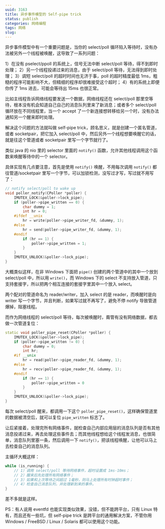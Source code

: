 ```yaml
---
uuid: 3163
title: 异步事件模型的 Self-pipe trick
status: publish
categories: 网络编程
tags: 网络
slug: 
---
```

异步事件模型中有一个重要问题是，当你的 select/poll 循环陷入等待时，没有办法被另外一个线程被唤醒，这导致了一系列问题：

1）在没有 pselect/ppoll 的系统上，信号无法中断 select/poll 等待，得不到即时处理；
2）另一个线程投递过来的消息，由于 select/poll 等待，无法得到即时处理；
3）调短 select/poll 的超时时间也无济于事，poll 的超时精度最低 1ms，粗糙的程序可能影响不大，但精细的程序却很难接受这个超时；
4）有的系统上即便你传了 1ms 进去，可能会等待出 15ms 也很正常。

比如主线程告诉网络线程要发送一个数据，网络线程还在 select/poll 那里空等待，根本没有机会知道自己自己的消息队列里来了新消息；或者多个 select/poll 循环放在不同线程里，当一个 accept 了一个新连接想转移给另一个时，没有办法通知另一个醒来即时处理。

解决这个问题的方法就叫做 self-pipe trick，顾名思义，就是创建一个匿名管道，或者 socketpair，把它加入 select/poll 中，然后另外一个线程想要唤醒它的话，就是往这个管道或者 socketpair 里写一个字节就行了。

类似 java 的 nio 里的 selector 里面的 `notify()` 函数，允许其他线程调用这个函数来唤醒等待中的一个 selector。

具体实现有几点要注意，首先是使用 `notify()` 唤醒，不用每次调用 `notify()` 都往管道/socketpair 里写一个字节，可以加锁检测，没写过才写，写过就不用写了：

```cpp
// notify select/poll to wake up
void poller_notify(CPoller *poller) {
    IMUTEX_LOCK(&poller->lock_pipe);
    if (poller->pipe_written == 0) {
        char dummy = 1;
        int hr = 0;
    #ifdef __unix
        hr = write(poller->pipe_writer_fd, &dummy, 1);
    #else
        hr = send(poller->pipe_writer_fd, &dummy, 1);
    #endif
        if (hr == 1) {
            poller->pipe_written = 1;
        }
    }
    IMUTEX_UNLOCK(&poller->lock_pipe);
}
```

大概类似这样，在非 Windows 下面把 `pipe()` 创建的两个管道中的其中一个放到 select/poll 中，所以用 `write()`，而 Windows 下的 select 不支持放入管道，只支持套接字，所以把两个相互连接的套接字里其中一个放入 select。

两个配对的管道命名为 reader/writer，加入 select 的是 reader，而唤醒时是向 writer 写一个字节，并且判断，如果写过就不再写了，避免不停 notify 导致管道爆掉，阻塞线程。

而作为网络线程的 select/poll 等待，每次被唤醒时，甭管有没有网络数据，都去做一次管道复位：

```cpp
static void poller_pipe_reset(CPoller *poller) {
    IMUTEX_LOCK(&poller->lock_pipe);
    if (poller->pipe_written != 0) {
        char dummy = 0;
        int hr;
    #if __unix
        hr = read(poller->pipe_reader_fd, &dummy, 1);
    #else
        hr = recv(poller->pipe_reader_fd, &dummy, 1);
    #endif
        if (hr == 1) {
            poller->pipe_written = 0
        }
    }
    IMUTEX_UNLOCK(&poller->lock_pipe);
}
```

每次 select/poll 醒来，都调用一下这个 `poller_pipe_reset()`，这样确保管道里的数据被清空后，就可以复位 `pipe_written` 标志了。

让后紧接着，处理完所有网络事件，就检查自己内部应用层的消息队列是否有其他消息投递过来，再去处理这些事件去；而其他线程想给这个线程发消息，也很简单，消息队列里塞一条，然后调用一下 `notify()`，把该线程唤醒，让他可以马上去检查自己的消息队列。

主循环大概这样：

```cpp
while (is_running) {
    // 1）调用 select/poll 等待网络事件，超时设置成 1ms-10ms；
    // 2）醒来后先处理所有网络事件；
    // 3）如果和上次等待之间超过 1毫秒，则马上处理所有时钟超时事件；
    // 4）检查自己消息队列，并处理新到来的事件。
}
```

差不多就是这样。

PS：有人说用 eventfd 也能实现类似效果，没错，但不能跨平台，只有 Linux 特有，而且还有一些坑，但 self-pipe trick 是跨平台的通用解决方案，不管你用 Windows / FreeBSD / Linux / Solaris 都可以使用这个功能。

